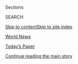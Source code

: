 <div id="app">

<div>

<div class="NYTAppHideMasthead css-zz1s19 e1suatyy0">

<div class="section css-ui9rw0 e1suatyy2">

<div class="css-11hrj97 er09x8g0">

<div class="css-6n7j50">

</div>

<span class="css-1dv1kvn">Sections</span>

<div class="css-10488qs">

<span class="css-1dv1kvn">SEARCH</span>

</div>

[Skip to content](#site-content)[Skip to site index](#site-index)

</div>

<div id="masthead-section-label" class="css-1fnb9ct eaxe0e00">

[World
News](https://www.nytimes3xbfgragh.onion/section/world)

</div>

<div class="css-10698na e1huz5gh0">

</div>

</div>

<div id="masthead-bar-one" class="section hasLinks css-15hmgas e1csuq9d3">

<div class="css-uqyvli e1csuq9d0">

</div>

<div class="css-1uqjmks e1csuq9d1">

</div>

<div class="css-9e9ivx">

[](https://myaccount.nytimes3xbfgragh.onion/auth/login?response_type=cookie&client_id=vi)

</div>

<div class="css-1bvtpon e1csuq9d2">

[Today’s Paper](https://www.nytimes3xbfgragh.onion/section/todayspaper)

</div>

</div>

</div>

</div>

<div data-aria-hidden="false">

<div id="site-content" data-role="main">

<div id="top-wrapper" class="css-15p45cc eaca97t0" type="top">

<div id="top-slug" class="css-19x0jxb eaca97t1" hidden="">

Advertisement

</div>

[Continue reading the main
story](#after-top)

<div class="ad top-wrapper" style="text-align:center;height:100%;display:block;min-height:90px">

<div id="top" class="place-ad" data-position="top" data-size-key="top">

</div>

</div>

<div id="after-top">

</div>

</div>

<div id="collection-world" class="section css-15h4p1b e9abtgs0">

<div class="css-1j21atc e1svk9qx1">

<div class="css-fmiefx e1svk9qx2">

<div class="css-1hk7r2m eu54l5x0">

<div id="sponsor-wrapper" class="css-7a1pgi eaca97t0" type="sponsor" hidden="">

<div id="sponsor-slug" class="css-1l4mleb eaca97t1" hidden="">

Supported by

</div>

[Continue reading the main
story](#after-sponsor)

<div id="sponsor" class="ad sponsor-wrapper" style="text-align:left;height:100%;display:block">

</div>

<div id="after-sponsor">

</div>

</div>

</div>

</div>

<div class="css-nfcc9b e1svk9qx3">

<div class="css-vl9dhg e1svk9qx5">

<div class="css-1nrhkj6 e1svk9qx6">

# World News

<div class="follow-button-placeholder" data-collection-id="">

</div>

</div>

</div>

</div>

</div>

1.  [Africa](/section/world/africa)
2.  [Americas](/section/world/americas)
3.  [Asia](/section/world/asia)
4.  [Australia](/section/world/australia)
5.  [Canada](/section/world/canada)
6.  [Europe](/section/world/europe)
7.  [Middle
East](/section/world/middleeast)

<div class="css-4svvz1 ekkqrpp0">

<div id="collection-highlights-container" class="section css-18l1u7x e46isfb1">

<div class="css-gfgt40 ekkqrpp1">

## Highlights

1.  ![<span class="css-1nk1g0h e1oaj3zl2"><span class="css-1dv1kvn">Credit</span>Anwar
    Amro/Agence France-Presse — Getty
    Images</span>](https://static01.graylady3jvrrxbe.onion/images/2020/08/04/world/04lebanon/04lebanon-videoLarge.jpg)
    
    <div class="css-10wtrbd">
    
    <div class="css-1dqkjed">
    
    [![](https://static01.graylady3jvrrxbe.onion/images/2020/08/04/world/04lebanon/04lebanon-thumbStandard.jpg)](/2020/08/04/world/middleeast/beirut-explosion-blast.html)
    
    </div>
    
    ## [At Least 25 Killed as Powerful Explosion Rocks Beirut: Live Updates](/2020/08/04/world/middleeast/beirut-explosion-blast.html)
    
    The government had stored “highly explosive materials” at the blast
    scene on the Lebanese capital’s waterfront, a top military official
    said. Thousands of people were injured and the shock was felt across
    the
    city.
    
    <span class="css-me3p27"></span><span class="css-1dydysp e4e4i5l3"></span><span class="css-9voj2j">By
    <span class="css-1baulvz last-byline" itemprop="name">Ben
    Hubbard</span></span>
    
    </div>

2.  ![<span class="css-1nk1g0h e1oaj3zl2"><span class="css-1dv1kvn">Credit</span>Fareed
    Khan/Associated
    Press</span>](https://static01.graylady3jvrrxbe.onion/images/2020/07/16/world/00pakistan-hindus1/00pakistan-hindus1-videoLarge.jpg)
    
    <div class="css-10wtrbd">
    
    <div class="css-1dqkjed">
    
    [![](https://static01.graylady3jvrrxbe.onion/images/2020/07/16/world/00pakistan-hindus1/00pakistan-hindus1-thumbStandard.jpg)](/2020/08/04/world/asia/pakistan-hindu-conversion.html)
    
    </div>
    
    ## [Poor and Desperate, Pakistani Hindus Accept Islam to Get By](/2020/08/04/world/asia/pakistan-hindu-conversion.html)
    
    Drawn by jobs or land offered by Muslim groups, some Hindus, facing
    discrimination and a virus-ravaged economy, are essentially
    converting to
    survive.
    
    <span class="css-me3p27"></span><span class="css-1dydysp e4e4i5l3"></span><span class="css-9voj2j">By
    <span class="css-1baulvz" itemprop="name">Maria Abi-Habib</span> and
    <span class="css-1baulvz last-byline" itemprop="name">Zia
    ur-Rehman</span></span>
    
    </div>

3.  1.  ![<span class="css-1nk1g0h e1oaj3zl2"><span class="css-1dv1kvn">Credit</span>Andrew
        Testa for The New York
        Times</span>](https://static01.graylady3jvrrxbe.onion/images/2020/08/04/world/04uk-lords/04uk-lords-videoLarge.jpg)
        
        <div class="css-10wtrbd">
        
        ## [New Nominations to U.K. House of Lords Raise Old Concerns of Cronyism](/2020/08/04/world/house-of-lords-boris-johnson.html)
        
        <div class="css-ajkwsy">
        
        [![](https://static01.graylady3jvrrxbe.onion/images/2020/08/04/world/04uk-lords/04uk-lords-thumbStandard.jpg)](/2020/08/04/world/house-of-lords-boris-johnson.html)
        
        </div>
        
        Critics say Prime Minister Boris Johnson’s nominations for
        lifetime legislative posts continued a pattern of patronage that
        undermines the credibility of a long-troubled
        institution.
        
        <span class="css-me3p27"></span><span class="css-1dydysp e4e4i5l3"></span><span class="css-9voj2j">By
        <span class="css-1baulvz last-byline" itemprop="name">Mark
        Landler</span></span>
        
        </div>
    
    2.  ![<span class="css-1nk1g0h e1oaj3zl2"><span class="css-1dv1kvn">Credit</span>William
        West/Agence France-Presse — Getty
        Images</span>](https://static01.graylady3jvrrxbe.onion/images/2020/08/04/world/04virus-melbourne-1/04virus-melbourne-1-videoLarge.jpg)
        
        <div class="css-10wtrbd">
        
        ## [What Lockdown 2.0 Looks Like: Harsher Rules, Deeper Confusion](/2020/08/04/world/australia/coronavirus-melbourne-lockdown.html)
        
        <div class="css-ajkwsy">
        
        [![](https://static01.graylady3jvrrxbe.onion/images/2020/08/04/world/04virus-melbourne-1/04virus-melbourne-1-thumbStandard.jpg)](/2020/08/04/world/australia/coronavirus-melbourne-lockdown.html)
        
        </div>
        
        Melbourne, Australia’s second-largest city, is becoming a case
        study in handling a second wave of infections. There are lots of
        unanswered
        questions.
        
        <span class="css-me3p27"></span><span class="css-1dydysp e4e4i5l3"></span><span class="css-9voj2j">By
        <span class="css-1baulvz last-byline" itemprop="name">Damien
        Cave</span></span>
        
        </div>

</div>

<div class="css-1xdhyk6 e46isfb0">

<div class="css-zk12ih ef6si7p0">

1.  ![<span class="css-1hhnwbi e1oaj3zl2"><span class="css-1dv1kvn">Credit</span></span>](https://static01.graylady3jvrrxbe.onion/images/2020/08/04/world/04sos-pacific-1/merlin_175284195_c3a56f16-aa09-45ee-9c4c-eea9738d6caf-videoLarge.jpg)
    
    <div class="css-10wtrbd">
    
    ## [3 Men Marooned in the Pacific Are Rescued After Writing SOS in the Sand](/2020/08/04/world/australia/sos-pacific-island.html)
    
    Three days after their boat ran out of fuel and drifted off course
    in Micronesia, the men were found in good condition after a plane
    saw their giant plea for help spelled out on the
    sand.
    
    <span class="css-me3p27"></span><span class="css-1dydysp e4e4i5l3"></span><span class="css-9voj2j">By
    <span class="css-1baulvz last-byline" itemprop="name">Elian
    Peltier</span></span>
    
    </div>

2.  ![<span class="css-1hhnwbi e1oaj3zl2"><span class="css-1dv1kvn">Credit</span>Gil
    Cohen-Magen/Agence France-Presse — Getty
    Images</span>](https://static01.graylady3jvrrxbe.onion/images/2020/07/30/world/xxvirus-israel-schools5/xxvirus-israel-schools5-videoLarge.jpg)
    
    <div class="css-10wtrbd">
    
    ## [When Covid Subsided, Israel Reopened Its Schools. It Didn’t Go Well.](/2020/08/04/world/middleeast/coronavirus-israel-schools-reopen.html)
    
    As countries consider back-to-school strategies for the fall, a
    coronavirus outbreak at a Jerusalem high school offers a cautionary
    tale.
    
    <span class="css-me3p27"></span><span class="css-1dydysp e4e4i5l3"></span><span class="css-9voj2j">By
    <span class="css-1baulvz" itemprop="name">Isabel Kershner</span> and
    <span class="css-1baulvz last-byline" itemprop="name">Pam
    Belluck</span></span>
    
    </div>

3.  ![<span class="css-1hhnwbi e1oaj3zl2"><span class="css-1dv1kvn">Credit</span>Turkish
    Presidency, via Associated
    Press</span>](https://static01.graylady3jvrrxbe.onion/images/2020/07/30/world/02turkey-nato01/02turkey-nato01-videoLarge-v2.jpg)
    
    <div class="css-10wtrbd">
    
    ## [Turkish Aggression Is NATO’s ‘Elephant in the Room’](/2020/08/03/world/europe/turkey-nato.html)
    
    Despite being a NATO member, Turkey has bought Russian air defense.
    And a recent push into Libya and its energy ambitions nearly led to
    armed conflicts with France and
    Greece.
    
    <span class="css-me3p27"></span><span class="css-1dydysp e4e4i5l3"></span><span class="css-9voj2j">By
    <span class="css-1baulvz last-byline" itemprop="name">Steven
    Erlanger</span></span>
    
    </div>

4.  ![<span class="css-1hhnwbi e1oaj3zl2"><span class="css-1dv1kvn">Credit</span>Wael
    Hamzeh/EPA, via
    Shutterstock</span>](https://static01.graylady3jvrrxbe.onion/images/2020/08/04/world/04lebanon-vidcover/04lebanon-vidcover-videoLarge.jpg)
    
    <div class="css-10wtrbd">
    
    ## [Huge Blast Shakes Beirut](/video/world/100000007272075/lebanon-beirut-blast.html)
    
    Footage shows a powerful explosion and its aftermath in Beirut,
    Lebanon, on
    Tuesday.
    
    <span class="css-me3p27"></span><span class="css-1dydysp e4e4i5l3"></span><span class="css-9voj2j">By
    <span class="css-1baulvz last-byline" itemprop="name">The New York
    Times</span></span>
    
    </div>

5.  ![<span class="css-1hhnwbi e1oaj3zl2"><span class="css-1dv1kvn">Credit</span>Samuel
    Corum for The New York
    Times</span>](https://static01.graylady3jvrrxbe.onion/images/2020/08/04/us/04virus-briefing-mdschools/merlin_172035453_a62b7a02-8ceb-457e-ab5d-c17c7edfcf33-videoLarge.jpg)
    
    <div class="css-10wtrbd">
    
    ## [Coronavirus Live Updates: As U.S. Considers Fall Classes, a Divide Emerges Between Public and Private Schools](/2020/08/04/world/coronavirus-cases.html)
    
    Tens of millions of Americans have lost crucial jobless benefits,
    and lawmakers still can’t seem to agree on a relief measure.
    Israel’s troubled school reopenings could be a lesson for the U.S.
    
    <span class="css-me3p27"></span>
    
    </div>

</div>

</div>

</div>

<div id="mid1-wrapper" class="css-1mn4oms eaca97t0" type="rank">

<div id="mid1-slug" class="css-1tag3rd eaca97t1">

Advertisement

</div>

[Continue reading the main
story](#after-mid1)

<div id="mid1" class="ad mid1-wrapper" style="text-align:center;height:100%;display:block">

</div>

<div id="after-mid1">

</div>

</div>

<div class="section 5-band css-jhqenn ep7jkp60">

## [The Coronavirus Outbreak](/news-event/coronavirus)

[More in The Coronavirus Outbreak
    »](/news-event/coronavirus)

1.  ![<span class="css-1hhnwbi e1oaj3zl2"><span class="css-1dv1kvn">Credit</span>Samuel
    Corum for The New York
    Times</span>](https://static01.graylady3jvrrxbe.onion/images/2020/08/04/us/04virus-briefing-mdschools/merlin_172035453_a62b7a02-8ceb-457e-ab5d-c17c7edfcf33-videoLarge.jpg)
    
    <div class="css-10wtrbd">
    
    ## [Coronavirus Live Updates: As U.S. Considers Fall Classes, a Divide Emerges Between Public and Private Schools](/2020/08/04/world/coronavirus-cases.html)
    
    Tens of millions of Americans have lost crucial jobless benefits,
    and lawmakers still can’t seem to agree on a relief measure.
    Israel’s troubled school reopenings could be a lesson for the
    U.S.
    
    <span class="css-me3p27"></span>
    
    </div>

2.  ![<span class="css-1hhnwbi e1oaj3zl2"><span class="css-1dv1kvn">Credit</span>William
    West/Agence France-Presse — Getty
    Images</span>](https://static01.graylady3jvrrxbe.onion/images/2020/08/04/world/04virus-melbourne-1/04virus-melbourne-1-videoLarge.jpg)
    
    <div class="css-10wtrbd">
    
    ## [What Lockdown 2.0 Looks Like: Harsher Rules, Deeper Confusion](/2020/08/04/world/australia/coronavirus-melbourne-lockdown.html)
    
    Melbourne, Australia’s second-largest city, is becoming a case study
    in handling a second wave of infections. There are lots of
    unanswered
    questions.
    
    <span class="css-me3p27"></span><span class="css-1dydysp e4e4i5l3"></span><span class="css-9voj2j">By
    <span class="css-1baulvz last-byline" itemprop="name">Damien
    Cave</span></span>
    
    </div>

3.  ![<span class="css-1hhnwbi e1oaj3zl2"><span class="css-1dv1kvn">Credit</span>September
    Dawn Bottoms/The New York
    Times</span>](https://static01.graylady3jvrrxbe.onion/images/2020/08/03/business/03up-virus-bills/03up-virus-bills-videoLarge-v2.jpg)
    
    <div class="css-10wtrbd">
    
    ## [A Hospital Forgot to Bill Her Coronavirus Test. It Cost Her $1,980.](/2020/08/03/upshot/nj-coronavirus-medical-bill.html)
    
    Send us your medical bills. We’ll use them to investigate hospital
    and doctor billing
    practices.
    
    <span class="css-me3p27"></span><span class="css-1dydysp e4e4i5l3"></span><span class="css-9voj2j">By
    <span class="css-1baulvz last-byline" itemprop="name">Sarah
    Kliff</span></span>
    
    </div>

4.  ![<span class="css-1hhnwbi e1oaj3zl2"><span class="css-1dv1kvn">Credit</span>Lynne
    Sladky/Associated
    Press</span>](https://static01.graylady3jvrrxbe.onion/images/2020/08/03/sports/03mlb-virus-1/03mlb-virus-1-videoLarge-v2.jpg)
    
    <div class="css-10wtrbd">
    
    ## [As the Virus Spreads Through M.L.B., So Does Frustration](/2020/08/03/sports/baseball/mlb-coronavirus-outbreak.html)
    
    Series have been postponed, teams have been quarantined, and road
    trips have been rerouted in a season that has been defined above all
    by its
    precariousness.
    
    <span class="css-me3p27"></span><span class="css-1dydysp e4e4i5l3"></span><span class="css-9voj2j">By
    <span class="css-1baulvz last-byline" itemprop="name">Tyler
    Kepner</span></span>
    
    </div>

5.  ![<span class="css-1hhnwbi e1oaj3zl2"><span class="css-1dv1kvn">Credit</span>Lane
    Turner/The Boston Globe, via Getty
    Images</span>](https://static01.graylady3jvrrxbe.onion/images/2020/08/04/fashion/04McLaughlin/04McLaughlin-videoLarge.jpg)
    
    <div class="css-10wtrbd">
    
    ## [The Anonymous Professor Who Wasn’t](/2020/08/04/style/college-coronavirus-hoax.html)
    
    A professor at Arizona State University does not
    exist.
    
    <span class="css-me3p27"></span><span class="css-1dydysp e4e4i5l3"></span><span class="css-9voj2j">By
    <span class="css-1baulvz" itemprop="name">Jonah Engel
    Bromwich</span> and
    <span class="css-1baulvz last-byline" itemprop="name">Ezra
    Marcus</span></span>
    
    </div>

</div>

<div class="section css-jhqenn ep7jkp60">

## [Read The Times in Spanish](#)

1.  ![<span class="css-1hhnwbi e1oaj3zl2"><span class="css-1dv1kvn">Credit</span>Departamento
    de Agricultura de Estados
    Unidos</span>](https://static01.graylady3jvrrxbe.onion/images/2020/08/03/multimedia/03Semillas-ES/01xp-seeds-pix-videoLarge.jpg)
    
    <div class="css-10wtrbd">
    
    ## [Estados Unidos identifica algunas de las misteriosas semillas enviadas desde China](/es/2020/08/03/espanol/estados-unidos/semillas-correo-china.html)
    
    Las 14 variedades reconocidas incluyen plantas comunes como hibisco,
    campanilla morada y lavanda. Aún así, los expertos advirtieron a los
    destinatarios que no las
    sembraran.
    
    <span class="css-me3p27"></span><span class="css-1dydysp e4e4i5l3"></span><span class="css-9voj2j">By
    <span class="css-1baulvz last-byline" itemprop="name">Allyson
    Waller</span></span>
    
    </div>

2.  ![<span class="css-1hhnwbi e1oaj3zl2"><span class="css-1dv1kvn">Credit</span>Alejandro
    Pagni/Agence France-Presse — Getty
    Images</span>](https://static01.graylady3jvrrxbe.onion/images/2020/07/31/business/31Argentina-Debt-ES-00/31argentinadebt-1-videoLarge-v2.jpg)
    
    <div class="css-10wtrbd">
    
    ## [Las negociaciones de la deuda en Argentina ponen a prueba el capitalismo amigable](/es/2020/07/31/espanol/negocios/argentina-deuda.html)
    
    BlackRock, la empresa más grande de manejo de inversiones del mundo,
    se opone a un acuerdo que resolvería la deuda con Argentina, que
    lucha contra la pobreza y la
    pandemia.
    
    <span class="css-me3p27"></span><span class="css-1dydysp e4e4i5l3"></span><span class="css-9voj2j">By
    <span class="css-1baulvz" itemprop="name">Peter S. Goodman</span>
    and <span class="css-1baulvz last-byline" itemprop="name">Daniel
    Politi</span></span>
    
    </div>

3.  ![<span class="css-1hhnwbi e1oaj3zl2"><span class="css-1dv1kvn">Credit</span>Meghan
    Dhaliwal para The New York
    Times</span>](https://static01.graylady3jvrrxbe.onion/images/2020/07/23/world/00mexico-melodrama-ES-00/merlin_173965713_f45fb63a-5152-433a-b9e9-4cfa786e4780-videoLarge.jpg)
    
    <div class="css-10wtrbd">
    
    ## [Menos sexo, más audiencia: la pandemia reanima a las telenovelas mexicanas](/es/2020/08/02/espanol/america-latina/televisa-rosa-de-guadalupe-netflix.html)
    
    Desdeñados por ser muy anticuados para competir con las series
    transmitidas por internet, los melodramas televisivos recuperan a un
    público ansioso que busca entretenimiento familiar y reconfortante
    en tiempos de
    incertidumbre.
    
    <span class="css-me3p27"></span><span class="css-1dydysp e4e4i5l3"></span><span class="css-9voj2j">By
    <span class="css-1baulvz last-byline" itemprop="name">Natalie
    Kitroeff</span></span>
    
    </div>

4.  ![<span class="css-1hhnwbi e1oaj3zl2"><span class="css-1dv1kvn">Credit</span>Dmitry
    Kostyukov para The New York
    Times</span>](https://static01.graylady3jvrrxbe.onion/images/2020/07/24/world/28Francia-vino-ES/merlin_174871056_ae254e73-15d3-440c-997b-65cde45a173f-videoLarge.jpg)
    
    <div class="css-10wtrbd">
    
    ## [Angustia, vino blanco y gel antibacterial](/es/2020/07/28/espanol/mundo/vino-blanco-alsacia-coronavirus.html)
    
    La pandemia del coronavirus y los aranceles impuestos por el
    gobierno de Donald Trump perjudicaron al mercado del vino francés.
    Ahora el destino de la cosecha es convertirse en desinfectante para
    manos.
    
    <span class="css-me3p27"></span><span class="css-1dydysp e4e4i5l3"></span><span class="css-9voj2j">By
    <span class="css-1baulvz last-byline" itemprop="name">Adam
    Nossiter</span></span>
    
    </div>

5.  ![<span class="css-1hhnwbi e1oaj3zl2"><span class="css-1dv1kvn">Credit</span>Reef
    Chang</span>](https://static01.graylady3jvrrxbe.onion/images/2020/07/24/world/27Taiwan-Laundry-ES/24taiwan-laundry1a-videoLarge.jpg)
    
    <div class="css-10wtrbd">
    
    ## [Él tiene 83, ella 84 y modelan la ropa que la gente olvida en su lavandería](/es/2020/07/28/espanol/mundo/lavanderia-taiwanesa-instagram.html)
    
    Los dueños de un centro de lavado en Taiwán se han convertido en
    estrellas de Instagram por posar con prendas que los clientes
    abandonan.
    
    <span class="css-me3p27"></span><span class="css-1dydysp e4e4i5l3"></span><span class="css-9voj2j">By
    <span class="css-1baulvz last-byline" itemprop="name">Chris
    Horton</span></span>
    
    </div>

</div>

<div id="mid2-wrapper" class="css-1mn4oms eaca97t0" type="rank">

<div id="mid2-slug" class="css-1tag3rd eaca97t1">

Advertisement

</div>

[Continue reading the main
story](#after-mid2)

<div id="mid2" class="ad mid2-wrapper" style="text-align:center;height:100%;display:block">

</div>

<div id="after-mid2">

</div>

</div>

<div class="section 5-band css-jhqenn ep7jkp60">

## [Dispatches](/spotlight/dispatches-international)

[More in Dispatches
    »](/spotlight/dispatches-international)

1.  ![<span class="css-1hhnwbi e1oaj3zl2"><span class="css-1dv1kvn">Credit</span>Michaela
    Skovranova for The New York
    Times</span>](https://static01.graylady3jvrrxbe.onion/images/2020/07/31/world/00spearfishing-dispatch-1/00spearfishing-dispatch-1-videoLarge-v2.jpg)
    
    <div class="css-10wtrbd">
    
    ## [Taking a Spear Into the Sea, and Washing Anxiety Away](/2020/08/03/world/australia/spearfishing-sydney-coronavirus.html)
    
    I kept seeing people in Sydney carry spearguns to and from the
    ocean. To understand why, I held my breath and dived
    in.
    
    <span class="css-me3p27"></span><span class="css-1dydysp e4e4i5l3"></span><span class="css-9voj2j">By
    <span class="css-1baulvz last-byline" itemprop="name">Damien
    Cave</span></span>
    
    </div>

2.  ![<span class="css-1hhnwbi e1oaj3zl2"><span class="css-1dv1kvn">Credit</span>Sergey
    Ponomarev for The New York
    Times</span>](https://static01.graylady3jvrrxbe.onion/images/2020/08/02/world/02moscowdispatch2/merlin_174764931_b934ad94-2385-453a-83a6-f8e42d4ad928-videoLarge.jpg)
    
    <div class="css-10wtrbd">
    
    ## [‘Cocktails and Masks Don’t Really Go Together’](/2020/08/01/world/europe/russia-moscow-coronavirus.html)
    
    Young Russians are partying again, seeking a return to normal life
    and willing to risk a coronavirus surge. “We are people, not robots,
    and want to have a life,” said a bar patron (and
    doctor).
    
    <span class="css-me3p27"></span><span class="css-1dydysp e4e4i5l3"></span><span class="css-9voj2j">By
    <span class="css-1baulvz last-byline" itemprop="name">Andrew
    Higgins</span></span>
    
    </div>

3.  ![<span class="css-1hhnwbi e1oaj3zl2"><span class="css-1dv1kvn">Credit</span>Ricci
    Shryock for The New York
    Times</span>](https://static01.graylady3jvrrxbe.onion/images/2020/07/28/world/28Senegal-Sheep-Dispatch/28Senegal-Sheep-Dispatch-videoLarge.jpg)
    
    <div class="css-10wtrbd">
    
    ## [For Senegal’s Biggest Holiday, a Shortage of the All-Important Sheep](/2020/07/29/world/africa/senegal-tabaski-sheep-eid-adha.html)
    
    Properly celebrating Tabaski, as Eid al-Adha is known in Senegal,
    requires a sacrificial sheep. Coronavirus restrictions have made the
    animals more expensive, putting them out of reach of
    many.
    
    <span class="css-me3p27"></span><span class="css-1dydysp e4e4i5l3"></span><span class="css-9voj2j">By
    <span class="css-1baulvz last-byline" itemprop="name">Ruth
    Maclean</span></span>
    
    </div>

4.  ![<span class="css-1hhnwbi e1oaj3zl2"><span class="css-1dv1kvn">Credit</span>Dmitry
    Kostyukov for The New York
    Times</span>](https://static01.graylady3jvrrxbe.onion/images/2020/07/24/world/00france-wine1/merlin_174871056_ae254e73-15d3-440c-997b-65cde45a173f-videoLarge.jpg)
    
    <div class="css-10wtrbd">
    
    ## [Of Wine, Hand Sanitizer and Heartbreak](/2020/07/27/world/europe/france-alsace-wine-coronavirus.html)
    
    Between the coronavirus and the Trump tariffs, the French wine
    market has collapsed. So winemakers are — sadly — sending their
    excess product off to another life as hand
    sanitizer.
    
    <span class="css-me3p27"></span><span class="css-1dydysp e4e4i5l3"></span><span class="css-9voj2j">By
    <span class="css-1baulvz last-byline" itemprop="name">Adam
    Nossiter</span></span>
    
    </div>

5.  ![<span class="css-1hhnwbi e1oaj3zl2"><span class="css-1dv1kvn">Credit</span>Dmitry
    Kostyukov for The New York
    Times</span>](https://static01.graylady3jvrrxbe.onion/images/2020/07/22/world/00france-holiday-dispatch/00toulouse-holiday-dispatch-videoLarge.jpg)
    
    <div class="css-10wtrbd">
    
    ## [For French-Algerian Families, Virus Disrupts Cherished Summer Ritual](/2020/07/26/world/europe/france-algeria-summer-vacations.html)
    
    Holidays in Algeria are a cornerstone of the cross-cultural identity
    of many French people with roots there. This year, they are stuck at
    home, and the pain is acute: “It’s sacred for us to
    leave.”
    
    <span class="css-me3p27"></span><span class="css-1dydysp e4e4i5l3"></span><span class="css-9voj2j">By
    <span class="css-1baulvz last-byline" itemprop="name">Constant
    Méheut</span></span>
    
    </div>

</div>

<div class="section 5-band css-jhqenn ep7jkp60">

## [Violence in Latin America](/spotlight/violence-in-latin-america)

[More in Violence in Latin America
»](/spotlight/violence-in-latin-america)

1.  ![<span class="css-1hhnwbi e1oaj3zl2"><span class="css-1dv1kvn">Credit</span>Tyler
    Hicks/The New York
    Times</span>](https://static01.graylady3jvrrxbe.onion/images/2019/12/18/world/Brazil-02/Brazil-02-videoLarge.jpg)
    
    <div class="css-10wtrbd">
    
    ## [Where the Police Wear Masks, and the Bodies Pile Up Fast](/2019/12/20/world/americas/brazil-police-shootings-murder.html)
    
    The police killed an average of 17 people every day in Brazil last
    year, and rogue officers are killing even more off duty. “I’m a hero
    to my people,” one militia leader
    said.
    
    <span class="css-me3p27"></span><span class="css-1dydysp e4e4i5l3"></span><span class="css-9voj2j">By
    <span class="css-1baulvz last-byline" itemprop="name">Azam
    Ahmed</span></span>
    
    </div>

2.  ![<span class="css-1hhnwbi e1oaj3zl2"><span class="css-1dv1kvn">Credit</span>Alexandra
    Garcia/The New York
    Times</span>](https://static01.graylady3jvrrxbe.onion/images/2019/12/15/world/jpSICARIO1/jpSICARIO1-videoLarge-v2.jpg)
    
    <div class="css-10wtrbd">
    
    ## [He Was One of Mexico’s Deadliest Assassins. Then He Turned on His Cartel.](/2019/12/14/world/americas/sicario-mexico-drug-cartels.html)
    
    “They took away everything left in me that was human and made me a
    monster,” said the hit
    man.
    
    <span class="css-me3p27"></span><span class="css-1dydysp e4e4i5l3"></span><span class="css-9voj2j">By
    <span class="css-1baulvz" itemprop="name">Azam Ahmed</span> and
    <span class="css-1baulvz last-byline" itemprop="name">Paulina
    Villegas</span></span>
    
    </div>

3.  ![<span class="css-1hhnwbi e1oaj3zl2"><span class="css-1dv1kvn">Credit</span>Tyler
    Hicks/The New York
    Times</span>](https://static01.graylady3jvrrxbe.onion/images/2019/08/22/world/jamaica/jamaica-videoLarge.jpg)
    
    <div class="css-10wtrbd">
    
    ## [How American Gun Laws Are Fueling Jamaica’s Homicide Crisis](/2019/08/25/world/americas/one-handgun-9-murders-how-american-firearms-cause-carnage-abroad.html)
    
    Hundreds of thousands of guns sold in the United States vanish
    because of loose American gun laws. Many reappear on the Caribbean
    island, turning its streets into
    battlefields.
    
    <span class="css-me3p27"></span><span class="css-1dydysp e4e4i5l3"></span><span class="css-9voj2j">By
    <span class="css-1baulvz" itemprop="name">Azam Ahmed</span> and
    <span class="css-1baulvz last-byline" itemprop="name">Tyler
    Hicks</span></span>
    
    </div>

4.  ![<span class="css-1hhnwbi e1oaj3zl2"><span class="css-1dv1kvn">Credit</span>Meridith
    Kohut for The New York
    Times</span>](https://static01.graylady3jvrrxbe.onion/images/2019/08/19/world/19guatemala-a1-promo/19guatemala-a1-promo-videoLarge-v5.jpg)
    
    <div class="css-10wtrbd">
    
    ## [Women Are Fleeing Death at Home. The U.S. Wants to Keep Them Out.](/2019/08/18/world/americas/guatemala-violence-women-asylum.html)
    
    Violence against women is driving an exodus of migrants from Central
    America, but the Trump administration is determined to deny them
    asylum.
    
    <span class="css-me3p27"></span><span class="css-1dydysp e4e4i5l3"></span><span class="css-9voj2j">By
    <span class="css-1baulvz" itemprop="name">Azam Ahmed</span> and
    <span class="css-1baulvz last-byline" itemprop="name">Meridith Kohut
    and Daniel
    Berehulak</span></span>
    
    </div>

5.  ![<span class="css-1hhnwbi e1oaj3zl2"><span class="css-1dv1kvn">Credit</span>Tyler
    Hicks/The New York
    Times</span>](https://static01.graylady3jvrrxbe.onion/images/2019/05/05/world/28honduras-gangs-promo/28honduras-gangs-promo-videoLarge-v7.jpg)
    
    <div class="css-10wtrbd">
    
    ## [Inside Gang Territory in Honduras: ‘Either They Kill Us or We Kill Them.’](/interactive/2019/05/04/world/americas/honduras-gang-violence.html)
    
    The Times spent weeks with a group of young men as they fought for
    their lives in Honduras. All they had was a few blocks in one of the
    world’s deadliest cities. They would die to protect it.
    
    <span class="css-me3p27"></span>
    
    </div>

</div>

<div id="mid3-wrapper" class="css-1mn4oms eaca97t0" type="rank">

<div id="mid3-slug" class="css-1tag3rd eaca97t1">

Advertisement

</div>

[Continue reading the main
story](#after-mid3)

<div id="mid3" class="ad mid3-wrapper" style="text-align:center;height:100%;display:block">

</div>

<div id="after-mid3">

</div>

</div>

</div>

<div class="css-185go5a e1o5byef0">

<div class="css-15cbhtu">

  - [Latest](#stream-panel)
  - <span class="css-6n7j50">Search</span>
    <div class="control">
    <div class="label-container css-1dv1kvn">
    Search
    </div>
    <div class="css-wm4t3d">
    **<span id="clear-search-input" class="css-1dv1kvn">Clear this text
    input</span>
    </div>
    </div>
    <span class="css-1iovbfw"></span>

<div id="stream-panel" class="section css-8msx5b e1jz0cab1">

<div class="css-13mho3u">

1.  
    
    <div class="css-1cp3ece">
    
    <div class="css-1l4spti">
    
    [](/2020/08/04/world/middleeast/trump-assad-syria-sanctions.html)
    
    <div class="css-79elbk">
    
    ![](https://static01.graylady3jvrrxbe.onion/images/2020/08/03/us/politics/03dc-syria-sanctions/merlin_170451123_c94169bd-de3a-4340-90d7-06525b9de1dd-thumbWide.jpg?quality=75&auto=webp&disable=upscale)
    
    </div>
    
    ## Trump’s Syria Sanctions ‘Cannot Solve the Problem,’ Critics Say
    
    Without a broader diplomatic effort, the newest and toughest
    penalties will worsen a humanitarian crisis without forcing a
    leadership change, experts say.
    
    <div class="css-1nqbnmb ea5icrr0">
    
    By <span class="css-1n7hynb">Pranshu Verma <span>and</span> Vivian
    Yee</span>
    
    </div>
    
    </div>
    
    <div class="css-1lc2l26 e1xfvim33">
    
    </div>
    
    </div>

2.  
    
    <div class="css-1cp3ece">
    
    <div class="css-1l4spti">
    
    [](/video/world/100000007271927/pacific-island-rescue-video.html)
    
    <div class="css-79elbk">
    
    ![](https://static01.graylady3jvrrxbe.onion/images/2020/08/04/world/04sos-pacific-1/merlin_175284195_c3a56f16-aa09-45ee-9c4c-eea9738d6caf-thumbWide.jpg?quality=75&auto=webp&disable=upscale)
    
    </div>
    
    ### <span class="css-5xm8y ezz4tcd1">Times</span><span class="css-1a54gqt">Video</span>
    
    ## Video Shows Plane Spotting SOS Signal From Stranded Sailors
    
    Three sailors drew SOS in the sand after their boat drifted off
    course among the hundreds of islands of Micronesia. Their decision
    saved their lives.
    
    <div class="css-1nqbnmb ea5icrr0">
    
    By
    <span class="css-1n7hynb">Storyful</span>
    
    </div>
    
    </div>
    
    <div class="css-1lc2l26 e1xfvim33">
    
    </div>
    
    </div>

3.  
    
    <div class="css-1cp3ece">
    
    <div class="css-1l4spti">
    
    [](/2020/08/04/briefing/coronavirus-relief-primary-elections-isaias-your-tuesday-briefing.html)
    
    <div class="css-79elbk">
    
    ![](https://static01.graylady3jvrrxbe.onion/images/2020/08/03/us/4ambriefing-promo/4ambriefing-relief-thumbWide-v2.jpg?quality=75&auto=webp&disable=upscale)
    
    </div>
    
    ## Miles Apart on Coronavirus Relief
    
    And what else you need to know today.
    
    <div class="css-1nqbnmb ea5icrr0">
    
    By <span class="css-1n7hynb">Ian Prasad Philbrick <span>and</span>
    Sanam
    Yar</span>
    
    </div>
    
    </div>
    
    <div class="css-1lc2l26 e1xfvim33">
    
    </div>
    
    </div>

4.  
    
    <div class="css-1cp3ece">
    
    <div class="css-1l4spti">
    
    [](/2020/08/03/briefing/tiktok-spain-turkey.html)
    
    <div class="css-79elbk">
    
    ![](https://static01.graylady3jvrrxbe.onion/images/2020/08/04/briefing/04ambriefing-euro-promo/04ambriefing-euro-promo-thumbWide.jpg?quality=75&auto=webp&disable=upscale)
    
    </div>
    
    ## TikTok, Spain’s Monarchy, Turkey: Your Tuesday Briefing
    
    Here’s what you need to know.
    
    <div class="css-1nqbnmb ea5icrr0">
    
    By <span class="css-1n7hynb">Isabella
    Kwai</span>
    
    </div>
    
    </div>
    
    <div class="css-1lc2l26 e1xfvim33">
    
    </div>
    
    </div>

5.  
    
    <div class="css-1cp3ece">
    
    <div class="css-1l4spti">
    
    [](/2020/08/03/world/europe/genoa-italy-new-bridge.html)
    
    <div class="css-79elbk">
    
    ![](https://static01.graylady3jvrrxbe.onion/images/2020/08/03/world/03genoa1/merlin_175267842_f7374fa0-deae-4584-b1a7-2f6b06888166-thumbWide.jpg?quality=75&auto=webp&disable=upscale)
    
    </div>
    
    ## Italy Leaders Hail Genoa’s New Bridge as Sign of Resilience
    
    Less than two years after the collapse of the Morandi Bridge killed
    43 people and embarrassed the nation, Italy inaugurated its
    replacement, and vowed to do better.
    
    <div class="css-1nqbnmb ea5icrr0">
    
    By <span class="css-1n7hynb">Gaia
    Pianigiani</span>
    
    </div>
    
    </div>
    
    <div class="css-1lc2l26 e1xfvim33">
    
    </div>
    
    </div>

6.  
    
    <div class="css-1cp3ece">
    
    <div class="css-1l4spti">
    
    [](/2020/08/03/us/coronavirus-today.html)
    
    <div class="css-79elbk">
    
    ![](https://static01.graylady3jvrrxbe.onion/images/2020/03/03/us/coronavirus-cases-map-080320/coronavirus-us-cases-map-promo-1583277425489-thumbWide-v635.png?quality=75&auto=webp&disable=upscale)
    
    </div>
    
    ## Coronavirus Briefing: What Happened Today
    
    The school year is underway in some parts of the United States — and
    we’re already seeing how fraught reopening classrooms can be.
    
    <div class="css-1nqbnmb ea5icrr0">
    
    By <span class="css-1n7hynb">Jonathan
    Wolfe</span>
    
    </div>
    
    </div>
    
    <div class="css-1lc2l26 e1xfvim33">
    
    </div>
    
    </div>

7.  
    
    <div class="css-1cp3ece">
    
    <div class="css-1l4spti">
    
    [](/2020/08/03/world/europe/italy-coronavirus-prostitution-sex-work.html)
    
    <div class="css-79elbk">
    
    ![](https://static01.graylady3jvrrxbe.onion/images/2020/07/27/world/virus-italy-sexwork1/virus-italy-sexwork1-thumbWide-v3.jpg?quality=75&auto=webp&disable=upscale)
    
    </div>
    
    ## ‘I Am Scared’: Italian Sex Workers Face Poverty and Illness in the Pandemic
    
    Prostitution is not illegal in Italy, nor is it regulated as an
    official occupation. But the coronavirus has forced many sex workers
    to accept certain risks in order to avoid poverty.
    
    <div class="css-1nqbnmb ea5icrr0">
    
    By <span class="css-1n7hynb">Emma
    Bubola</span>
    
    </div>
    
    </div>
    
    <div class="css-1lc2l26 e1xfvim33">
    
    </div>
    
    </div>

8.  
    
    <div class="css-1cp3ece">
    
    <div class="css-1l4spti">
    
    [](/2020/08/03/briefing/coronavirus-tiktok-afghanistan-australia.html)
    
    <div class="css-79elbk">
    
    ![](https://static01.graylady3jvrrxbe.onion/images/2020/08/03/business/03DC-TikTok-01-copy/03DC-Trump-CEO-01-thumbWide.jpg?quality=75&auto=webp&disable=upscale)
    
    </div>
    
    ## TikTok, Coronavirus, Spearfishing: Your Tuesday Briefing
    
    Here’s what you need to know.
    
    <div class="css-1nqbnmb ea5icrr0">
    
    By <span class="css-1n7hynb">Carole
    Landry</span>
    
    </div>
    
    </div>
    
    <div class="css-1lc2l26 e1xfvim33">
    
    </div>
    
    </div>

9.  
    
    <div class="css-1cp3ece">
    
    <div class="css-1l4spti">
    
    [](/2020/08/03/arts/design/sothebys-sales.html)
    
    <div class="css-79elbk">
    
    ![](https://static01.graylady3jvrrxbe.onion/images/2020/08/03/arts/03sothebys-item1/03sothebys-item1-thumbWide.jpg?quality=75&auto=webp&disable=upscale)
    
    </div>
    
    ## Sotheby’s Reports $2.5 Billion in Sales
    
    The auction house says that figure reflects a “resilient” market
    amid the coronavirus. But it represents a 25 percent decrease in
    auction sales, analysts say.
    
    <div class="css-1nqbnmb ea5icrr0">
    
    By <span class="css-1n7hynb">Scott
    Reyburn</span>
    
    </div>
    
    </div>
    
    <div class="css-1lc2l26 e1xfvim33">
    
    </div>
    
    </div>

10. 
    
    <div class="css-1cp3ece">
    
    <div class="css-1l4spti">
    
    [](/video/world/europe/100000007269932/who-coronavirus-briefing.html)
    
    <div class="css-79elbk">
    
    ![](https://static01.graylady3jvrrxbe.onion/images/2020/08/03/us/03virus-briefing-WHO/merlin_166979457_578e930d-7c64-482b-ae30-784816cccef8-thumbWide.jpg?quality=75&auto=webp&disable=upscale)
    
    </div>
    
    ### <span class="css-5xm8y ezz4tcd1">Times</span><span class="css-1a54gqt">Video</span>
    
    ## ‘There Is No Silver Bullet,’ W.H.O. Chief Says
    
    On Monday, the director of the W.H.O., Tedros Adhanom Ghebreyesus,
    spoke about a number of promising vaccines but stressed that the
    best course of action was to take measures to curb the spread of
    disease.
    
    <div class="css-1nqbnmb ea5icrr0">
    
    By <span class="css-1n7hynb">Reuters</span>
    
    </div>
    
    </div>
    
    <div class="css-1lc2l26 e1xfvim33">
    
    </div>
    
    </div>

<div class="css-13mho3u">

<div class="css-1t62hi8">

<div class="css-1stvaey">

Show
More

<div>

<div style="border:0;clip:rect(0 0 0 0);height:1px;margin:-1px;overflow:hidden;white-space:nowrap;padding:0;width:1px;position:absolute" data-role="log" data-aria-live="assertive">

</div>

<div style="border:0;clip:rect(0 0 0 0);height:1px;margin:-1px;overflow:hidden;white-space:nowrap;padding:0;width:1px;position:absolute" data-role="log" data-aria-live="assertive">

</div>

<div style="border:0;clip:rect(0 0 0 0);height:1px;margin:-1px;overflow:hidden;white-space:nowrap;padding:0;width:1px;position:absolute" data-role="log" data-aria-live="polite">

</div>

<div style="border:0;clip:rect(0 0 0 0);height:1px;margin:-1px;overflow:hidden;white-space:nowrap;padding:0;width:1px;position:absolute" data-role="log" data-aria-live="polite">

</div>

</div>

</div>

</div>

</div>

</div>

<div class="css-g6hk37 supplemental">

<div id="mid4-wrapper" class="css-10wkyv7 eaca97t0" type="lede">

<div id="mid4-slug" class="css-1tag3rd eaca97t1">

Advertisement

</div>

[Continue reading the main
story](#after-mid4)

<div id="mid4" class="ad mid4-wrapper" style="text-align:center;height:100%;display:block;min-height:250px">

</div>

<div id="after-mid4">

</div>

</div>

<div id="mktg-wrapper" class="css-oxle51 eaca97t0" type="mktg">

<div id="mktg-slug" class="css-1tag3rd eaca97t1">

Advertisement

</div>

[Continue reading the main
story](#after-mktg)

<div id="mktg" class="ad mktg-wrapper" style="text-align:center;height:100%;display:block">

</div>

<div id="after-mktg">

</div>

</div>

</div>

</div>

</div>

</div>

</div>

</div>

## Site Index

<div>

</div>

## Site Information Navigation

  - [© <span>2020</span> <span>The New York Times
    Company</span>](https://help.nytimes3xbfgragh.onion/hc/en-us/articles/115014792127-Copyright-notice)

<!-- end list -->

  - [NYTCo](https://www.nytco.com/)
  - [Contact
    Us](https://help.nytimes3xbfgragh.onion/hc/en-us/articles/115015385887-Contact-Us)
  - [Work with us](https://www.nytco.com/careers/)
  - [Advertise](https://nytmediakit.com/)
  - [T Brand Studio](http://www.tbrandstudio.com/)
  - [Your Ad
    Choices](https://www.nytimes3xbfgragh.onion/privacy/cookie-policy#how-do-i-manage-trackers)
  - [Privacy](https://www.nytimes3xbfgragh.onion/privacy)
  - [Terms of
    Service](https://help.nytimes3xbfgragh.onion/hc/en-us/articles/115014893428-Terms-of-service)
  - [Terms of
    Sale](https://help.nytimes3xbfgragh.onion/hc/en-us/articles/115014893968-Terms-of-sale)
  - [Site
    Map](https://spiderbites.nytimes3xbfgragh.onion)
  - [Help](https://help.nytimes3xbfgragh.onion/hc/en-us)
  - [Subscriptions](https://www.nytimes3xbfgragh.onion/subscription?campaignId=37WXW)

</div>

</div>
